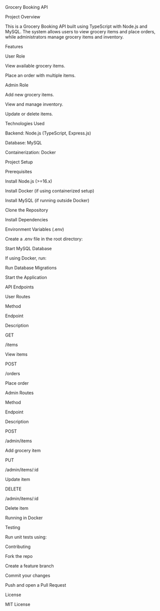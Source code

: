 Grocery Booking API

Project Overview

This is a Grocery Booking API built using TypeScript with Node.js and MySQL. The system allows users to view grocery items and place orders, while administrators manage grocery items and inventory.

Features

User Role

View available grocery items.

Place an order with multiple items.

Admin Role

Add new grocery items.

View and manage inventory.

Update or delete items.

Technologies Used

Backend: Node.js (TypeScript, Express.js)

Database: MySQL

Containerization: Docker

Project Setup

Prerequisites

Install Node.js (>=16.x)

Install Docker (if using containerized setup)

Install MySQL (if running outside Docker)

Clone the Repository

Install Dependencies

Environment Variables (.env)

Create a .env file in the root directory:

Start MySQL Database

If using Docker, run:

Run Database Migrations

Start the Application

API Endpoints

User Routes

Method

Endpoint

Description

GET

/items

View items

POST

/orders

Place order

Admin Routes

Method

Endpoint

Description

POST

/admin/items

Add grocery item

PUT

/admin/items/:id

Update item

DELETE

/admin/items/:id

Delete item

Running in Docker

Testing

Run unit tests using:

Contributing

Fork the repo

Create a feature branch

Commit your changes

Push and open a Pull Request

License

MIT License